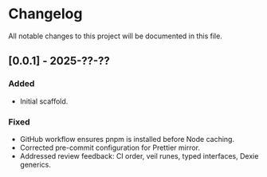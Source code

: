 # Changelog

All notable changes to this project will be documented in this file.

## [0.0.1] - 2025-??-??

### Added

- Initial scaffold.

### Fixed

- GitHub workflow ensures pnpm is installed before Node caching.
- Corrected pre-commit configuration for Prettier mirror.
- Addressed review feedback: CI order, veil runes, typed interfaces, Dexie generics.
